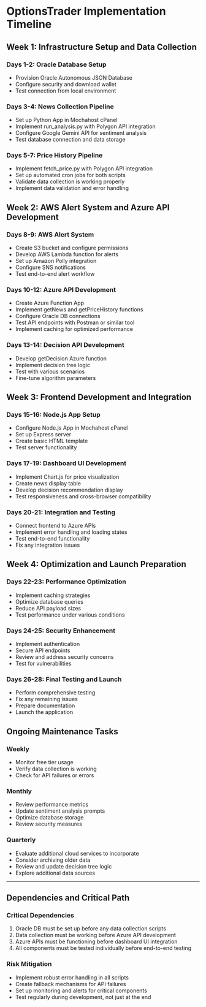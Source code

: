 # OptionsTrader Implementation Timeline

## Week 1: Infrastructure Setup and Data Collection

### Days 1-2: Oracle Database Setup
- Provision Oracle Autonomous JSON Database
- Configure security and download wallet
- Test connection from local environment

### Days 3-4: News Collection Pipeline
- Set up Python App in Mochahost cPanel
- Implement run_analysis.py with Polygon API integration
- Configure Google Gemini API for sentiment analysis
- Test database connection and data storage

### Days 5-7: Price History Pipeline
- Implement fetch_price.py with Polygon API integration
- Set up automated cron jobs for both scripts
- Validate data collection is working properly
- Implement data validation and error handling

## Week 2: AWS Alert System and Azure API Development

### Days 8-9: AWS Alert System
- Create S3 bucket and configure permissions
- Develop AWS Lambda function for alerts
- Set up Amazon Polly integration
- Configure SNS notifications
- Test end-to-end alert workflow

### Days 10-12: Azure API Development
- Create Azure Function App
- Implement getNews and getPriceHistory functions
- Configure Oracle DB connections
- Test API endpoints with Postman or similar tool
- Implement caching for optimized performance

### Days 13-14: Decision API Development
- Develop getDecision Azure function
- Implement decision tree logic
- Test with various scenarios
- Fine-tune algorithm parameters

## Week 3: Frontend Development and Integration

### Days 15-16: Node.js App Setup
- Configure Node.js App in Mochahost cPanel
- Set up Express server
- Create basic HTML template
- Test server functionality

### Days 17-19: Dashboard UI Development
- Implement Chart.js for price visualization
- Create news display table
- Develop decision recommendation display
- Test responsiveness and cross-browser compatibility

### Days 20-21: Integration and Testing
- Connect frontend to Azure APIs
- Implement error handling and loading states
- Test end-to-end functionality
- Fix any integration issues

## Week 4: Optimization and Launch Preparation

### Days 22-23: Performance Optimization
- Implement caching strategies
- Optimize database queries
- Reduce API payload sizes
- Test performance under various conditions

### Days 24-25: Security Enhancement
- Implement authentication
- Secure API endpoints
- Review and address security concerns
- Test for vulnerabilities

### Days 26-28: Final Testing and Launch
- Perform comprehensive testing
- Fix any remaining issues
- Prepare documentation
- Launch the application

## Ongoing Maintenance Tasks

### Weekly
- Monitor free tier usage
- Verify data collection is working
- Check for API failures or errors

### Monthly
- Review performance metrics
- Update sentiment analysis prompts
- Optimize database storage
- Review security measures

### Quarterly
- Evaluate additional cloud services to incorporate
- Consider archiving older data
- Review and update decision tree logic
- Explore additional data sources

---

## Dependencies and Critical Path

### Critical Dependencies
1. Oracle DB must be set up before any data collection scripts
2. Data collection must be working before Azure API development
3. Azure APIs must be functioning before dashboard UI integration
4. All components must be tested individually before end-to-end testing

### Risk Mitigation
- Implement robust error handling in all scripts
- Create fallback mechanisms for API failures
- Set up monitoring and alerts for critical components
- Test regularly during development, not just at the end
